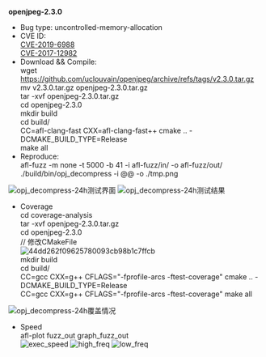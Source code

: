 **openjpeg-2.3.0**
* Bug type: uncontrolled-memory-allocation    
* CVE ID:    
[CVE-2019-6988](https://cve.mitre.org/cgi-bin/cvename.cgi?name=CVE-2019-6988)      
[CVE-2017-12982](https://cve.mitre.org/cgi-bin/cvename.cgi?name=CVE-2017-12982)         
* Download && Compile:        
wget https://github.com/uclouvain/openjpeg/archive/refs/tags/v2.3.0.tar.gz    
mv v2.3.0.tar.gz openjpeg-2.3.0.tar.gz      
tar -xvf openjpeg-2.3.0.tar.gz  
cd openjpeg-2.3.0    
mkdir build    
cd build/    
CC=afl-clang-fast CXX=afl-clang-fast++ cmake .. -DCMAKE_BUILD_TYPE=Release    
make all    
* Reproduce:    
afl-fuzz -m none -t 5000 -b 41 -i afl-fuzz/in/ -o afl-fuzz/out/ ./build/bin/opj_decompress -i @@ -o ./tmp.png    


![opj_decompress-24h测试界面](https://user-images.githubusercontent.com/76025773/221413541-279c4924-6795-4b93-a86f-4a9fded34fd6.png)
![opj_decompress-24h测试结果](https://user-images.githubusercontent.com/76025773/221413546-06747e33-ff2a-4796-b62d-d681c8c6cfaf.png)    

* Coverage                              
cd coverage-analysis                              
tar -xvf openjpeg-2.3.0.tar.gz                                    
cd openjpeg-2.3.0                         
// 修改CMakeFile                          
![44dd262f09625780093cb98b1c7ffcb](https://user-images.githubusercontent.com/76025773/221478618-393e7aa4-b9c6-4184-ac7d-e2c47f44a988.png)                             
mkdir build                       
cd build/                           
CC=gcc CXX=g++ CFLAGS="-fprofile-arcs -ftest-coverage" cmake .. -DCMAKE_BUILD_TYPE=Release                    
CC=gcc CXX=g++ CFLAGS="-fprofile-arcs -ftest-coverage" make all                     

 ![opj_decompress-24h覆盖情况](https://user-images.githubusercontent.com/76025773/221478657-65d61f39-c363-4c1d-93bc-f3e1f549de6e.png)                       

* Speed                     
afl-plot fuzz_out graph_fuzz_out                      
![exec_speed](https://user-images.githubusercontent.com/76025773/221413738-ea3f5fe5-427c-48d6-8c63-1ce7edc1ecdd.png)
![high_freq](https://user-images.githubusercontent.com/76025773/221413739-7b054b2d-13b6-40bd-8ba9-6ad2ca22722e.png)
![low_freq](https://user-images.githubusercontent.com/76025773/221413743-7b1ef233-3ca3-463b-9a69-8bb36c5db42e.png)
